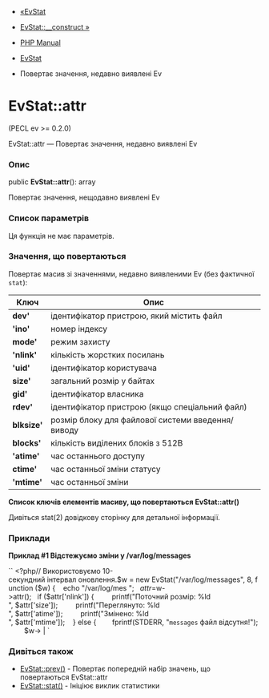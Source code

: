 - [«EvStat](class.evstat.md)
- [EvStat::\_\_construct »](evstat.construct.md)

- [PHP Manual](index.md)
- [EvStat](class.evstat.md)
- Повертає значення, недавно виявлені Ev

# EvStat::attr

(PECL ev \>= 0.2.0)

EvStat::attr — Повертає значення, недавно виявлені Ev

### Опис

public **EvStat::attr**(): array

Повертає значення, нещодавно виявлені Ev

### Список параметрів

Ця функція не має параметрів.

### Значення, що повертаються

Повертає масив зі значеннями, недавно виявленими Ev (без
фактичної `stat`):

| Ключ         | Опис                                              |
| ------------ | ------------------------------------------------- |
| **dev'**     | ідентифікатор пристрою, який містить файл         | | | | | 
| **'ino'**    | номер індексу                                     |
| **mode'**    | режим захисту                                     | | | | | | |                                           
| **'nlink'**  | кількість жорстких посилань                       |
| **'uid'**    | ідентифікатор користувача                         |
| **size'**    | загальний розмір у байтах                         | | | | | | |                                           
| **gid'**     | ідентифікатор власника                            | | | | | | |                                           
| **rdev'**    | ідентифікатор пристрою (якщо спеціальний файл)    | | | | | | |                                           
| **blksize'** | розмір блоку для файлової системи введення/виводу | | | | | | |                                           
| **blocks'**  | кількість виділених блоків з 512B                 | | | | | | |                                           
| **'atime'**  | час останнього доступу                            |
| **ctime'**   | час останньої зміни статусу                       | | | | | | |                                           
| **'mtime'**  | час останньої зміни                               |

**Список ключів елементів масиву, що повертаються **EvStat::attr()****

Дивіться stat(2) довідкову сторінку для детальної інформації.

### Приклади

**Приклад #1 Відстежуємо зміни у /var/log/messages**

`` <?php// Використовуємо 10-секундний інтервал оновлення.$w = new EvStat("/var/log/messages", 8, function ($w) {    echo "/var/log/mes
";   $attr = $w->attr();   if ($attr['nlink']) {         printf("Поточний розмір: %ld
", $attr['size']);         printf("Переглянуто: %ld
", $attr['atime']);         printf("Змінено: %ld
", $attr['mtime']);    } else {        fprintf(STDERR, "`messages` файл відсутня!");         $w-> | `

### Дивіться також

- [EvStat::prev()](evstat.prev.md) - Повертає попередній набір
значень, що повертаються EvStat::attr
- [EvStat::stat()](evstat.stat.md) - Ініціює виклик статистики
